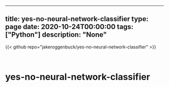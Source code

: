 
---
title: yes-no-neural-network-classifier
type: page
date: 2020-10-24T00:00:00
tags: ["Python"]
description: "None"
---

{{< github repo="jakeroggenbuck/yes-no-neural-network-classifier" >}}

<br>

# yes-no-neural-network-classifier
